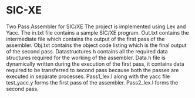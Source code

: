 # SIC-XE
Two Pass Assembler for SIC/XE
The project is implemented using Lex and Yacc.
The in.txt file contains a sample SIC/XE program.
Out.txt contains the intermediate file which contains the output of the first pass of the assembler.
Obj.txt contains the object code listing which is the final output of the second pass.
Datastructures.h contains all the required data structures required for the working of the assembler.
Data.h file is dynamically written during the execution of the first pass, it contains data required to be transferred to second pass because both the passes are executed in separate processes.
Pass1_lex.l along with the yacc file test_yacc.y forms the first pass of the assembler.
Pass2_lex.l forms the second pass.
